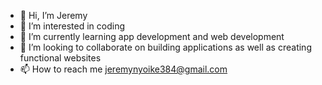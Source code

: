 - 👋 Hi, I’m Jeremy
- 👀 I’m interested in coding
- 🌱 I’m currently learning app development and web development
- 💞️ I’m looking to collaborate on building applications as well as creating functional websites
- 📫 How to reach me jeremynyoike384@gmail.com

<!---
Jenyoike01/Jenyoike01 is a ✨ special ✨ repository because its `README.md` (this file) appears on your GitHub profile.
You can click the Preview link to take a look at your changes.
--->
